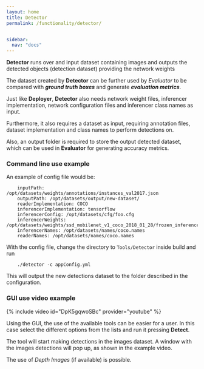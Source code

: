 ```yaml
---
layout: home
title: Detector
permalink: /functionality/detector/


sidebar:
  nav: "docs"
---
```


**Detector** runs over and input dataset containing images and outputs the detected objects (detection dataset) providing the network weights

The dataset created by **Detector** can be further used by *Evaluator* to be compared with ***ground truth boxes*** and generate ***evaluation metrics***.

Just like **Deployer**, **Detector** also needs network weight files, inferencer implementation, network configuration files and inferencer class names as input.

Furthermore, it also requires a dataset as input, requiring annotation files, dataset implementation and class names to perform detections on.

Also, an output folder is required to store the output detected dataset, which can be used in **Evaluator** for generating accuracy metrics.

### Command line use example

An example of config file would be:

```
    inputPath: /opt/datasets/weights/annotations/instances_val2017.json
    outputPath: /opt/datasets/output/new-dataset/
    readerImplementation: COCO
    inferencerImplementation: tensorflow
    inferencerConfig: /opt/datasets/cfg/foo.cfg
    inferencerWeights: /opt/datasets/weights/ssd_mobilenet_v1_coco_2018_01_28/frozen_inference_graph.pb
    inferencerNames: /opt/datasets/names/coco.names
    readerNames: /opt/datasets/names/coco.names

```

With the config file, change the directory to ``Tools/Detector`` inside build and run

```
    ./detector -c appConfig.yml
```

This will output the new detections dataset to the folder described in the configuration.

### GUI use video example

{% include video id="DpK5gqwoSBc" provider="youtube" %}

Using the GUI, the use of the available tools can be easier for a user. In this case select the different options from
the lists and run it pressing **Detect**.

The tool will start making detections in the images dataset. A window with the images detections will pop up, as shown 
in the example video.

The use of *Depth Images* (if available) is possible.